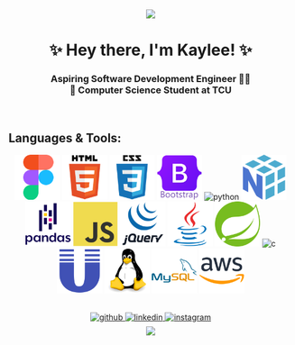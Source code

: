 <div align="center">
  <img src="https://64.media.tumblr.com/76cde540c8c20ce798d0f1c0560901f5/7cce9bf78b41da17-ff/s640x960/d5aabfb0125caca2b3a55e67e95210b14ebcc3e1.gifv" align="center" style="width: 60%" />
</div>  

<h1 align="center"></a>✨ Hey there, I'm Kaylee! ✨</h1>

### <div align="center">Aspiring Software Development Engineer 👩‍💻 <br> 🐸 Computer Science Student at TCU</div>  
<br>
  
## Languages & Tools:
  <p align="center"> 
    <img src="https://raw.githubusercontent.com/devicons/devicon/ca28c779441053191ff11710fe24a9e6c23690d6/icons/figma/figma-original.svg" title="Figma" alt="figma" width="80" height="80"/>
    <img src="https://raw.githubusercontent.com/devicons/devicon/master/icons/html5/html5-original-wordmark.svg" title="HTML" alt="html5" width="80" height="80"/>
    <img src="https://raw.githubusercontent.com/devicons/devicon/master/icons/css3/css3-original-wordmark.svg" title="CSS" alt="css3" width="80" height="80"/>
    <img src="https://raw.githubusercontent.com/devicons/devicon/ca28c779441053191ff11710fe24a9e6c23690d6/icons/bootstrap/bootstrap-original-wordmark.svg" title="Bootstrap" alt="bootstrap" width="80" height="80"/>
    <img src="https://raw.githubusercontent.com/jmnote/z-icons/master/svg/python.svg" title="Python" alt="python" width="80" height="80"/>
    <img src="https://raw.githubusercontent.com/devicons/devicon/ca28c779441053191ff11710fe24a9e6c23690d6/icons/numpy/numpy-original.svg" title="Numpy" alt="numpy" width="80" height="80"/>
    <img src="https://raw.githubusercontent.com/devicons/devicon/ca28c779441053191ff11710fe24a9e6c23690d6/icons/pandas/pandas-original-wordmark.svg" title="Pandas" alt="pandas" width="80" height="80"/>
    <img src="https://raw.githubusercontent.com/devicons/devicon/master/icons/javascript/javascript-original.svg" title="JavaScript" alt="javascript" width="80" height="80"/> 
    <img src="https://raw.githubusercontent.com/devicons/devicon/ca28c779441053191ff11710fe24a9e6c23690d6/icons/jquery/jquery-original-wordmark.svg" title="JQuery" alt="jquery" width="80" height="80"/>
    <img src="https://raw.githubusercontent.com/devicons/devicon/master/icons/java/java-original.svg" title="Java" alt="java" width="80" height="80"/>
    <img src="https://raw.githubusercontent.com/devicons/devicon/ca28c779441053191ff11710fe24a9e6c23690d6/icons/spring/spring-original.svg" title="Spring" alt="spring" width="80" height="80"/>
    <img src="https://raw.githubusercontent.com/jmnote/z-icons/master/svg/c.svg" title="C" alt="c" width="80" height="80"/>
    <img src="https://raw.githubusercontent.com/devicons/devicon/ca28c779441053191ff11710fe24a9e6c23690d6/icons/unix/unix-original.svg" title="UNIX" alt="unix" width="80" height="80"/>
    <img src="https://raw.githubusercontent.com/devicons/devicon/ca28c779441053191ff11710fe24a9e6c23690d6/icons/linux/linux-original.svg" title="Linux" alt="linux" width="80" height="80"/>
    <img src="https://raw.githubusercontent.com/devicons/devicon/master/icons/mysql/mysql-original-wordmark.svg" title="MySQL" alt="mysql" width="80" height="80"/>
    <img src="https://raw.githubusercontent.com/devicons/devicon/ca28c779441053191ff11710fe24a9e6c23690d6/icons/amazonwebservices/amazonwebservices-original-wordmark.svg" title="AWS" alt="aws" width="80" height="80"/>

  </p>  
  <br> 

<div align="center">
  <a href="https://github.com/kayleechristine" target="_blank">
    <img src=https://img.shields.io/badge/github-%2324292e.svg?&style=for-the-badge&logo=github&logoColor=white alt=github style="margin-bottom: 5px;" />
  </a>
  <a href="https://linkedin.com/in/kaylee-morris-5b8414236" target="_blank">
    <img src=https://img.shields.io/badge/linkedin-%231E77B5.svg?&style=for-the-badge&logo=linkedin&logoColor=white alt=linkedin style="margin-bottom: 5px;" />
  </a>
  <a href="https://instagram.com/kaylee.christine" target="_blank">
    <img src=https://img.shields.io/badge/instagram-%23000000.svg?&style=for-the-badge&logo=instagram&logoColor=white alt=instagram style="margin-bottom: 5px;" />
  </a>  
</div>  

<div align="center">
  <img src="https://komarev.com/ghpvc/?username=kayleechristine&&style=flat-square" align="center" />
</div>  
